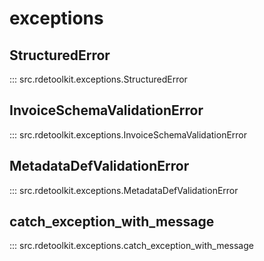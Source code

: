 # exceptions

## StructuredError

::: src.rdetoolkit.exceptions.StructuredError

## InvoiceSchemaValidationError

::: src.rdetoolkit.exceptions.InvoiceSchemaValidationError

## MetadataDefValidationError

::: src.rdetoolkit.exceptions.MetadataDefValidationError

## catch_exception_with_message

::: src.rdetoolkit.exceptions.catch_exception_with_message
